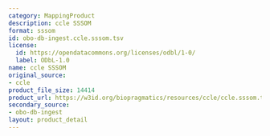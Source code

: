 ```yaml
---
category: MappingProduct
description: ccle SSSOM
format: sssom
id: obo-db-ingest.ccle.sssom.tsv
license:
  id: https://opendatacommons.org/licenses/odbl/1-0/
  label: ODbL-1.0
name: ccle SSSOM
original_source:
- ccle
product_file_size: 14414
product_url: https://w3id.org/biopragmatics/resources/ccle/ccle.sssom.tsv
secondary_source:
- obo-db-ingest
layout: product_detail
---
```

